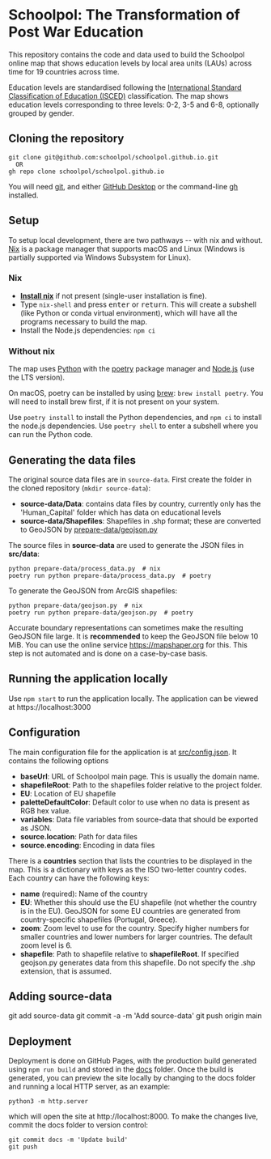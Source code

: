 # Schoolpol: The Transformation of Post War Education

This repository contains the code and data used to build the Schoolpol online
map that shows education levels by local area units (LAUs) across time for 19
countries across time.

Education levels are standardised following the [International Standard
Classification of Education
(ISCED)](http://uis.unesco.org/sites/default/files/documents/international-standard-classification-of-education-isced-2011-en.pdf)
classification. The map shows education levels corresponding to three levels:
0-2, 3-5 and 6-8, optionally grouped by gender.

## Cloning the repository

    git clone git@github.com:schoolpol/schoolpol.github.io.git
      OR
    gh repo clone schoolpol/schoolpol.github.io
    
You will need [git](https://git-scm.com), and either [GitHub Desktop](https://desktop.github.com) or the command-line [gh](https://cli.github.com) installed.

## Setup

To setup local development, there are two pathways -- with nix and without. [Nix](https://nixos.org/download.html) is a package manager that supports macOS and Linux (Windows is partially supported via Windows Subsystem for Linux).

### Nix

* **[Install nix](https://nixos.org/download.html)** if not present
  (single-user installation is fine).
* Type `nix-shell` and press <kbd>enter</kbd> or <kbd>return</kbd>. This will create a subshell (like
  Python or conda virtual environment), which will have all the programs
  necessary to build the map.
* Install the Node.js dependencies: `npm ci`

### Without nix

The map uses [Python](https://www.python.org) with the
[poetry](https://python-poetry.org/) package manager and
[Node.js](https://nodejs.org) (use the LTS version).

On macOS, poetry can be installed by using [brew](https://brew.sh):
`brew install poetry`. You will need to install brew first, if it is not present on your system.

Use `poetry install` to install the Python dependencies, and `npm ci` to
install the node.js dependencies. Use `poetry shell` to enter a subshell where you can run the Python code.


## Generating the data files

The original source data files are in `source-data`. First create the folder in the cloned repository (`mkdir source-data`):

* **source-data/Data**: contains data files by country, currently only has the 'Human_Capital' folder which has data on educational levels
* **source-data/Shapefiles**: Shapefiles in .shp format; these are converted to GeoJSON by [prepare-data/geojson.py](prepare-data/geojson.py)

The source files in **source-data** are used to generate the JSON files in **src/data**:

    python prepare-data/process_data.py  # nix
    poetry run python prepare-data/process_data.py  # poetry


To generate the GeoJSON from ArcGIS shapefiles:

    python prepare-data/geojson.py  # nix
    poetry run python prepare-data/geojson.py  # poetry


Accurate boundary representations can sometimes make the resulting GeoJSON file large. It is **recommended** to keep the GeoJSON file below 10 MiB. You can use the online service https://mapshaper.org for this. This step is not automated and is done on a case-by-case basis.

## Running the application locally

Use `npm start` to run the application locally. The application can be viewed at https://localhost:3000

## Configuration

The main configuration file for the application is at [src/config.json](src/config.json). It contains the following options

* **baseUrl**: URL of Schoolpol main page. This is usually the domain name.
* **shapefileRoot**: Path to the shapefiles folder relative to the project folder.
* **EU**: Location of EU shapefile
* **paletteDefaultColor**: Default color to use when no data is present as RGB hex value.
* **variables**: Data file variables from source-data that should be exported as JSON.
* **source.location**: Path for data files
* **source.encoding**: Encoding in data files

There is a **countries** section that lists the countries to be displayed in the map. This is a dictionary with keys as the ISO two-letter country codes. Each country can have the following keys:

* **name** (required): Name of the country
* **EU**: Whether this should use the EU shapefile (not whether the country is in the EU). GeoJSON for some EU countries are generated from country-specific shapefiles (Portugal, Greece).
* **zoom**: Zoom level to use for the country. Specify higher numbers for smaller countries and lower numbers for larger countries. The default zoom level is 6.
* **shapefile**: Path to shapefile relative to **shapefileRoot**. If specified geojson.py generates data from this shapefile. Do not specify the .shp extension, that is assumed.

## Adding source-data

   git add source-data
   git commit -a -m 'Add source-data'
   git push origin main
   
## Deployment

Deployment is done on GitHub Pages, with the production build generated using `npm run build`
and stored in the [docs](docs) folder. Once the build is generated, you can preview the
site locally by changing to the docs folder and running a local HTTP server, as an example:

    python3 -m http.server

which will open the site at http://localhost:8000. To make the changes live, commit
the docs folder to version control:

    git commit docs -m 'Update build'
    git push
